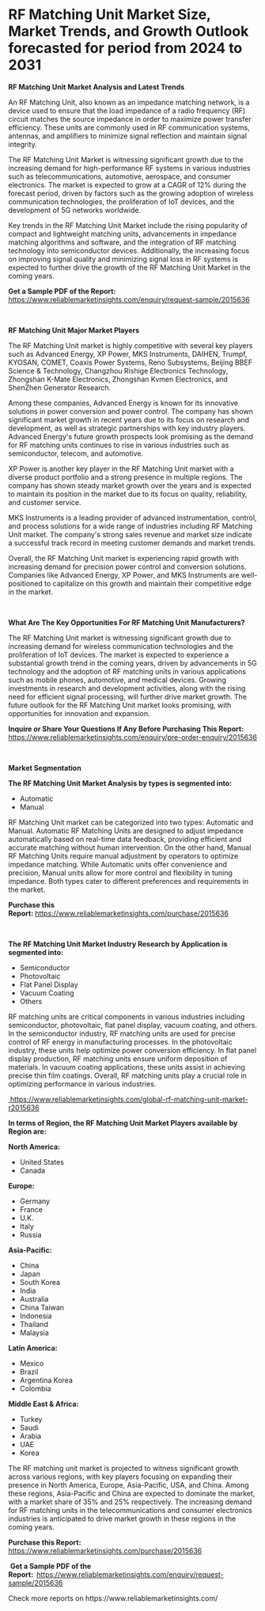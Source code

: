 <p><h1>RF Matching Unit Market Size, Market Trends, and Growth Outlook forecasted for period from 2024 to 2031</h1></p><p><strong>RF Matching Unit Market Analysis and Latest Trends</strong></p>
<p><p>An RF Matching Unit, also known as an impedance matching network, is a device used to ensure that the load impedance of a radio frequency (RF) circuit matches the source impedance in order to maximize power transfer efficiency. These units are commonly used in RF communication systems, antennas, and amplifiers to minimize signal reflection and maintain signal integrity.</p><p>The RF Matching Unit Market is witnessing significant growth due to the increasing demand for high-performance RF systems in various industries such as telecommunications, automotive, aerospace, and consumer electronics. The market is expected to grow at a CAGR of 12% during the forecast period, driven by factors such as the growing adoption of wireless communication technologies, the proliferation of IoT devices, and the development of 5G networks worldwide.</p><p>Key trends in the RF Matching Unit Market include the rising popularity of compact and lightweight matching units, advancements in impedance matching algorithms and software, and the integration of RF matching technology into semiconductor devices. Additionally, the increasing focus on improving signal quality and minimizing signal loss in RF systems is expected to further drive the growth of the RF Matching Unit Market in the coming years.</p></p>
<p><strong>Get a Sample PDF of the Report:&nbsp;</strong> <a href="https://www.reliablemarketinsights.com/enquiry/request-sample/2015636">https://www.reliablemarketinsights.com/enquiry/request-sample/2015636</a></p>
<p>&nbsp;</p>
<p><strong>RF Matching Unit Major Market Players</strong></p>
<p><p>The RF Matching Unit market is highly competitive with several key players such as Advanced Energy, XP Power, MKS Instruments, DAIHEN, Trumpf, KYOSAN, COMET, Coaxis Power Systems, Reno Subsystems, Beijing BBEF Science & Technology, Changzhou Rishige Electronics Technology, Zhongshan K-Mate Electronics, Zhongshan Kvmen Electronics, and ShenZhen Generator Research.</p><p>Among these companies, Advanced Energy is known for its innovative solutions in power conversion and power control. The company has shown significant market growth in recent years due to its focus on research and development, as well as strategic partnerships with key industry players. Advanced Energy's future growth prospects look promising as the demand for RF matching units continues to rise in various industries such as semiconductor, telecom, and automotive.</p><p>XP Power is another key player in the RF Matching Unit market with a diverse product portfolio and a strong presence in multiple regions. The company has shown steady market growth over the years and is expected to maintain its position in the market due to its focus on quality, reliability, and customer service.</p><p>MKS Instruments is a leading provider of advanced instrumentation, control, and process solutions for a wide range of industries including RF Matching Unit market. The company's strong sales revenue and market size indicate a successful track record in meeting customer demands and market trends.</p><p>Overall, the RF Matching Unit market is experiencing rapid growth with increasing demand for precision power control and conversion solutions. Companies like Advanced Energy, XP Power, and MKS Instruments are well-positioned to capitalize on this growth and maintain their competitive edge in the market.</p></p>
<p>&nbsp;</p>
<p><strong>What Are The Key Opportunities For RF Matching Unit Manufacturers?</strong></p>
<p><p>The RF Matching Unit market is witnessing significant growth due to increasing demand for wireless communication technologies and the proliferation of IoT devices. The market is expected to experience a substantial growth trend in the coming years, driven by advancements in 5G technology and the adoption of RF matching units in various applications such as mobile phones, automotive, and medical devices. Growing investments in research and development activities, along with the rising need for efficient signal processing, will further drive market growth. The future outlook for the RF Matching Unit market looks promising, with opportunities for innovation and expansion.</p></p>
<p><strong>Inquire or Share Your Questions If Any Before Purchasing This Report:</strong> <a href="https://www.reliablemarketinsights.com/enquiry/pre-order-enquiry/2015636">https://www.reliablemarketinsights.com/enquiry/pre-order-enquiry/2015636</a></p>
<p>&nbsp;</p>
<p><strong>Market Segmentation</strong></p>
<p><strong>The RF Matching Unit Market Analysis by types is segmented into:</strong></p>
<p><ul><li>Automatic</li><li>Manual</li></ul></p>
<p><p>RF Matching Unit market can be categorized into two types: Automatic and Manual. Automatic RF Matching Units are designed to adjust impedance automatically based on real-time data feedback, providing efficient and accurate matching without human intervention. On the other hand, Manual RF Matching Units require manual adjustment by operators to optimize impedance matching. While Automatic units offer convenience and precision, Manual units allow for more control and flexibility in tuning impedance. Both types cater to different preferences and requirements in the market.</p></p>
<p><strong>Purchase this Report:&nbsp;</strong><a href="https://www.reliablemarketinsights.com/purchase/2015636">https://www.reliablemarketinsights.com/purchase/2015636</a></p>
<p>&nbsp;</p>
<p><strong>The RF Matching Unit Market Industry Research by Application is segmented into:</strong></p>
<p><ul><li>Semiconductor</li><li>Photovoltaic</li><li>Flat Panel Display</li><li>Vacuum Coating</li><li>Others</li></ul></p>
<p><p>RF matching units are critical components in various industries including semiconductor, photovoltaic, flat panel display, vacuum coating, and others. In the semiconductor industry, RF matching units are used for precise control of RF energy in manufacturing processes. In the photovoltaic industry, these units help optimize power conversion efficiency. In flat panel display production, RF matching units ensure uniform deposition of materials. In vacuum coating applications, these units assist in achieving precise thin film coatings. Overall, RF matching units play a crucial role in optimizing performance in various industries.</p></p>
<p><a href="https://www.reliablemarketinsights.com/global-rf-matching-unit-market-r2015636">&nbsp;https://www.reliablemarketinsights.com/global-rf-matching-unit-market-r2015636</a></p>
<p><strong>In terms of Region, the RF Matching Unit Market Players available by Region are:</strong></p>
<p>
    <p> <strong> North America: </strong>
        <ul>
            <li>United States</li>
            <li>Canada</li>
        </ul>
        </p> 
    <p> <strong> Europe: </strong>
        <ul>
            <li>Germany</li>
            <li>France</li>
            <li>U.K.</li>
            <li>Italy</li>
            <li>Russia</li>
        </ul>
        </p> 
    <p> <strong> Asia-Pacific: </strong>
        <ul>
            <li>China</li>
            <li>Japan</li>
            <li>South Korea</li>
            <li>India</li>
            <li>Australia</li>
            <li>China Taiwan</li>
            <li>Indonesia</li>
            <li>Thailand</li>
            <li>Malaysia</li>
        </ul>
        </p> 
    <p> <strong> Latin America: </strong>
        <ul>
            <li>Mexico</li>
            <li>Brazil</li>
            <li>Argentina Korea</li>
            <li>Colombia</li>
        </ul>
        </p> 
    <p> <strong> Middle East & Africa: </strong>
        <ul>
            <li>Turkey</li>
            <li>Saudi</li>
            <li>Arabia</li>
            <li>UAE</li>
            <li>Korea</li>
        </ul>
    </p>
    </p>
<p><p>The RF matching unit market is projected to witness significant growth across various regions, with key players focusing on expanding their presence in North America, Europe, Asia-Pacific, USA, and China. Among these regions, Asia-Pacific and China are expected to dominate the market, with a market share of 35% and 25% respectively. The increasing demand for RF matching units in the telecommunications and consumer electronics industries is anticipated to drive market growth in these regions in the coming years.</p></p>
<p><strong>Purchase this Report: </strong><a href="https://www.reliablemarketinsights.com/purchase/2015636">https://www.reliablemarketinsights.com/purchase/2015636</a></p>
<p>&nbsp;<strong>Get a Sample PDF of the Report:&nbsp;&nbsp;</strong><a href="https://www.reliablemarketinsights.com/enquiry/request-sample/2015636">https://www.reliablemarketinsights.com/enquiry/request-sample/2015636</a></p>
<p><strong></strong></p>
<p>Check more reports on https://www.reliablemarketinsights.com/</p>